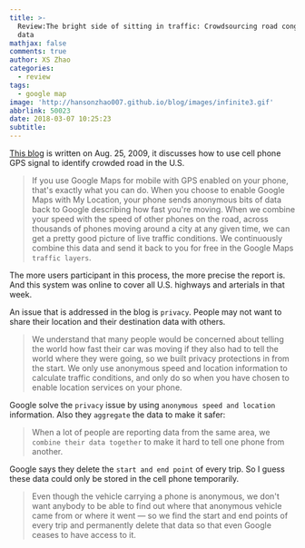 ```yaml
---
title: >-
  Review:The bright side of sitting in traffic: Crowdsourcing road congestion
  data
mathjax: false
comments: true
author: XS Zhao
categories:
  - review
tags:
  - google map
image: 'http://hansonzhao007.github.io/blog/images/infinite3.gif'
abbrlink: 50023
date: 2018-03-07 10:25:23
subtitle:
---
```

[This blog](https://googleblog.blogspot.com/2009/08/bright-side-of-sitting-in-traffic.html) is written on Aug. 25, 2009, it discusses how to use cell phone GPS signal to identify crowded road in the U.S.
> If you use Google Maps for mobile with GPS enabled on your phone, that's exactly what you can do. When you choose to enable Google Maps with My Location, your phone sends anonymous bits of data back to Google describing how fast you're moving. When we combine your speed with the speed of other phones on the road, across thousands of phones moving around a city at any given time, we can get a pretty good picture of live traffic conditions. We continuously combine this data and send it back to you for free in the Google Maps `traffic layers`.

The more users participant in this process, the more precise the report is. And this system was online to cover all U.S. highways and arterials in that week.
<!-- more -->
An issue that is addressed in the blog is `privacy`. People may not want to share their location and their destination data with others.
> We understand that many people would be concerned about telling the world how fast their car was moving if they also had to tell the world where they were going, so we built privacy protections in from the start. We only use anonymous speed and location information to calculate traffic conditions, and only do so when you have chosen to enable location services on your phone.

Google solve the `privacy` issue by using `anonymous speed and location` information. Also they `aggregate` the data to make it safer:
> When a lot of people are reporting data from the same area, we `combine their data together` to make it hard to tell one phone from another.

Google says they delete the `start and end point` of every trip. So I guess these data could only be stored in the cell phone temporarily.
> Even though the vehicle carrying a phone is anonymous, we don't want anybody to be able to find out where that anonymous vehicle came from or where it went — so we find the start and end points of every trip and permanently delete that data so that even Google ceases to have access to it.
